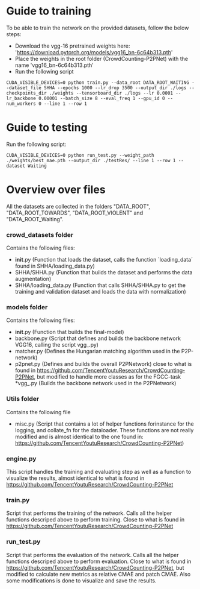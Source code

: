 # Guide to training

To be able to train the network on the provided datasets, follow the below steps:
* Download the vgg-16 pretrained weights here: 'https://download.pytorch.org/models/vgg16_bn-6c64b313.pth'
* Place the weights in the root folder (CrowdCounting-P2PNet) with the name 'vgg16_bn-6c64b313.pth'
* Run the following script

`CUDA_VISIBLE_DEVICES=0 python train.py --data_root DATA_ROOT_WAITING --dataset_file SHHA --epochs 1000 --lr_drop 3500 --output_dir ./logs --checkpoints_dir ./weights --tensorboard_dir ./logs --lr 0.0001 --lr_backbone 0.00001 --batch_size 8 --eval_freq 1 --gpu_id 0 --num_workers 0 --line 1 --row 1 `

# Guide to testing

Run the following script:

`CUDA_VISIBLE_DEVICES=0 python run_test.py --weight_path ./weights/best_mae.pth --output_dir ./testRes/ --line 1 --row 1 --dataset Waiting`

# Overview over files
All the datasets are collected in the folders "DATA_ROOT", "DATA_ROOT_TOWARDS", "DATA_ROOT_VIOLENT" and "DATA_ROOT_Waiting".

### crowd_datasets folder

Contains the following files:

* __init__.py (Function that loads the dataset, calls the function ´loading_data´ found in SHHA/loading_data.py)
* SHHA/SHHA.py (Function that builds the dataset and performs the data augmentation)
* SHHA/loading_data.py (Function that calls SHHA/SHHA.py to get the training and validation dataset and loads the data with normalization)

### models folder

Contains the following files:

* __init__.py (Function that builds the final-model)
* backbone.py (Script that defines and builds the backbone network VGG16, calling the script vgg_.py)
* matcher.py (Defines the Hungarian matching algorithm used in the P2P-network)
* p2pnet.py (Defines and builds the overall P2PNetwork) close to what is found in https://github.com/TencentYoutuResearch/CrowdCounting-P2PNet, but modified to handle more classes as for the FGCC-task
*vgg_.py (Builds the backbone network used in the P2PNetwork)


### Utils folder
Contains the following file

* misc.py (Script that contains a lot of helper functions forinstance for the logging, and collate_fn for the dataloader. These functions are not really modified and is almost identical to the one found in: https://github.com/TencentYoutuResearch/CrowdCounting-P2PNet)

### engine.py
This script handles the training and evaluating step as well as a function to visualize the results, almost identical to what is found in https://github.com/TencentYoutuResearch/CrowdCounting-P2PNet

### train.py

Script that performs the training of the network. Calls all the helper functions descriped above to perform training. Close to what is found in https://github.com/TencentYoutuResearch/CrowdCounting-P2PNet

### run_test.py

Script that performs the evaluation of the network. Calls all the helper functions descriped above to perform evaluation. Close to what is found in https://github.com/TencentYoutuResearch/CrowdCounting-P2PNet, but modified to calculate new metrics as relative CMAE and patch CMAE. Also some modifications is done to visualize and save the results.
